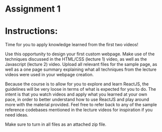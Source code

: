 # Assignment 1 

# Instructions: 
Time for you to apply knowledge learned from the first two videos!

Use this opportunity to design your first custom webpage. Make use of the techniques discussed in the HTML/CSS (lecture 1) video, as well as the Javascript (lecture 2) video. Upload all relevant files for the sample page, as well as a one page summary explaining what all techniques from the lecture videos were used in your webpage creation.

Because the course is to allow for you to explore and learn ReactJS, the guidelines will be very loose in terms of what is expected for you to do. The intent is that you watch videos and apply what you learned at your own pace, in order to better understand how to use ReactJS and play around more with the material provided. Feel free to refer back to any of the sample reference codebases mentioned in the lecture videos for inspiration if you need ideas.

Make sure to turn in all files as an attached zip file.
